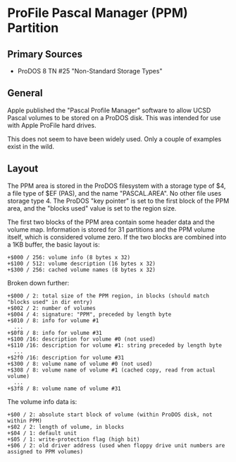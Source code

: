 # ProFile Pascal Manager (PPM) Partition #

## Primary Sources ##

 - ProDOS 8 TN #25 "Non-Standard Storage Types"

## General ##

Apple published the "Pascal Profile Manager" software to allow UCSD Pascal volumes to be stored
on a ProDOS disk.  This was intended for use with Apple ProFile hard drives.

This does not seem to have been widely used.  Only a couple of examples exist in the wild.

## Layout ##

The PPM area is stored in the ProDOS filesystem with a storage type of $4, a file type of
$EF (PAS), and the name "PASCAL.AREA".  No other file uses storage type 4.  The ProDOS
"key pointer" is set to the first block of the PPM area, and the "blocks used" value is set to
the region size.

The first two blocks of the PPM area contain some header data and the volume map.  Information
is stored for 31 partitions and the PPM volume itself, which is considered volume zero.  If the
two blocks are combined into a 1KB buffer, the basic layout is:
```
+$000 / 256: volume info (8 bytes x 32)
+$100 / 512: volume description (16 bytes x 32)
+$300 / 256: cached volume names (8 bytes x 32)
```
Broken down further:
```
+$000 / 2: total size of the PPM region, in blocks (should match "blocks used" in dir entry)
+$002 / 2: number of volumes
+$004 / 4: signature: "PPM", preceded by length byte
+$010 / 8: info for volume #1
  ...
+$0f8 / 8: info for volume #31
+$100 /16: description for volume #0 (not used)
+$110 /16: description for volume #1: string preceded by length byte
  ...
+$2f0 /16: description for volume #31
+$300 / 8: volume name of volume #0 (not used)
+$308 / 8: volume name of volume #1 (cached copy, read from actual volume)
  ...
+$3f8 / 8: volume name of volume #31
```
The volume info data is:
```
+$00 / 2: absolute start block of volume (within ProDOS disk, not within PPM)
+$02 / 2: length of volume, in blocks
+$04 / 1: default unit
+$05 / 1: write-protection flag (high bit)
+$06 / 2: old driver address (used when floppy drive unit numbers are assigned to PPM volumes)
```

